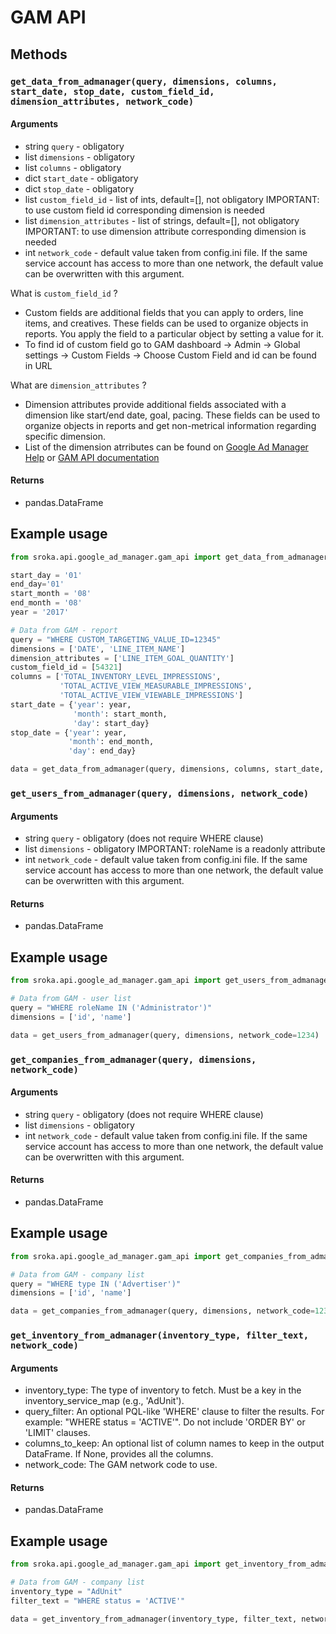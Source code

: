 # GAM API

## Methods

### `get_data_from_admanager(query, dimensions, columns, start_date, stop_date, custom_field_id, dimension_attributes, network_code)`

#### Arguments


* string `query` - obligatory
* list `dimensions` - obligatory
* list `columns` - obligatory
* dict `start_date` - obligatory
* dict `stop_date` - obligatory
* list `custom_field_id` -  list of ints, default=[], not obligatory  IMPORTANT: to use custom field id corresponding dimension is needed
* list `dimension_attributes` -  list of strings, default=[], not obligatory  IMPORTANT: to use dimension attribute corresponding dimension is needed
* int `network_code` - default value taken from config.ini file. If the same service account has access to more than one network, the default value can be overwritten with this argument.

What is `custom_field_id` ?
* Custom fields are additional fields that you can apply to orders, line items, and creatives. These fields can be used to organize objects in reports. You apply the field to a particular object by setting a value for it.
* To find id of custom field go to GAM dashboard -> Admin -> Global settings -> Custom Fields -> Choose Custom Field and id can be found in URL

What are `dimension_attributes` ?
* Dimension attributes provide additional fields associated with a dimension like start/end date, goal, pacing. These fields can be used to organize objects in reports and get non-metrical information regarding specific dimension.
* List of the dimension atrributes can be found on [Google Ad Manager Help](https://support.google.com/admanager/answer/2875225?hl=en&ref_topic=7492017) or [GAM API documentation](https://developers.google.com/ad-manager/api/reference/v202011/ReportService.DimensionAttribute)


#### Returns

* pandas.DataFrame


## Example usage

```python
from sroka.api.google_ad_manager.gam_api import get_data_from_admanager

start_day = '01'
end_day='01'
start_month = '08'
end_month = '08'
year = '2017'

# Data from GAM - report
query = "WHERE CUSTOM_TARGETING_VALUE_ID=12345"
dimensions = ['DATE', 'LINE_ITEM_NAME']
dimension_attributes = ['LINE_ITEM_GOAL_QUANTITY']
custom_field_id = [54321]
columns = ['TOTAL_INVENTORY_LEVEL_IMPRESSIONS', 
           'TOTAL_ACTIVE_VIEW_MEASURABLE_IMPRESSIONS',
           'TOTAL_ACTIVE_VIEW_VIEWABLE_IMPRESSIONS']
start_date = {'year': year,
              'month': start_month,
              'day': start_day}
stop_date = {'year': year,
             'month': end_month,
             'day': end_day}

data = get_data_from_admanager(query, dimensions, columns, start_date, stop_date, custom_field_id=custom_field_id, dimension_attributes=dimension_attributes, network_code=1234)

```

### `get_users_from_admanager(query, dimensions, network_code)`

#### Arguments


* string `query` - obligatory (does not require WHERE clause)
* list `dimensions` - obligatory IMPORTANT: roleName is a readonly attribute
* int `network_code` - default value taken from config.ini file. If the same service account has access to more than one network, the default value can be overwritten with this argument.

#### Returns

* pandas.DataFrame

## Example usage

```python
from sroka.api.google_ad_manager.gam_api import get_users_from_admanager

# Data from GAM - user list
query = "WHERE roleName IN ('Administrator')"
dimensions = ['id', 'name']

data = get_users_from_admanager(query, dimensions, network_code=1234)

```

### `get_companies_from_admanager(query, dimensions, network_code)`

#### Arguments


* string `query` - obligatory (does not require WHERE clause)
* list `dimensions` - obligatory
* int `network_code` - default value taken from config.ini file. If the same service account has access to more than one network, the default value can be overwritten with this argument.

#### Returns

* pandas.DataFrame

## Example usage

```python
from sroka.api.google_ad_manager.gam_api import get_companies_from_admanager

# Data from GAM - company list
query = "WHERE type IN ('Advertiser')"
dimensions = ['id', 'name']

data = get_companies_from_admanager(query, dimensions, network_code=1234)

```

### `get_inventory_from_admanager(inventory_type, filter_text, network_code)`

#### Arguments
* inventory_type: The type of inventory to fetch. Must be a key in the 
                inventory_service_map (e.g., 'AdUnit').
* query_filter: An optional PQL-like 'WHERE' clause to filter the results.
             For example: "WHERE status = 'ACTIVE'". Do not include
             'ORDER BY' or 'LIMIT' clauses.
* columns_to_keep: An optional list of column names to keep in the output DataFrame.
            If None, provides all the columns.
* network_code: The GAM network code to use.

#### Returns

* pandas.DataFrame

## Example usage

```python
from sroka.api.google_ad_manager.gam_api import get_inventory_from_admanager

# Data from GAM - company list
inventory_type = "AdUnit"
filter_text = "WHERE status = 'ACTIVE'"

data = get_inventory_from_admanager(inventory_type, filter_text, network_code=1234)

```